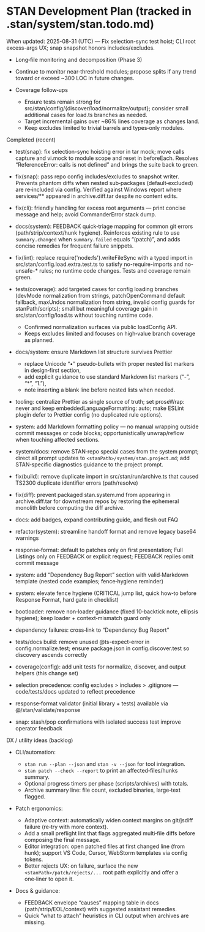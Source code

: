 # STAN Development Plan (tracked in .stan/system/stan.todo.md)

When updated: 2025-08-31 (UTC) — Fix selection-sync test hoist; CLI root excess-args UX; snap snapshot honors includes/excludes.

<!-- validator moved to Completed (initial library). Integration into composition remains a separate track and will be planned when the composition layer is introduced in-repo. -->

- Long‑file monitoring and decomposition (Phase 3)

- Continue to monitor near‑threshold modules; propose splits if any trend toward or exceed ~300 LOC in future changes.

- Coverage follow‑ups
  - Ensure tests remain strong for src/stan/config/{discover/load/normalize/output}; consider small additional cases for load.ts branches as needed.
  - Target incremental gains over ~86% lines coverage as changes land.
  - Keep excludes limited to trivial barrels and types‑only modules.

Completed (recent)

- test(snap): fix selection-sync hoisting error in tar mock; move calls capture and vi.mock to module scope and reset in beforeEach. Resolves “ReferenceError: calls is not defined” and brings the suite back to green.
- fix(snap): pass repo config includes/excludes to snapshot writer. Prevents phantom diffs when nested sub‑packages (default‑excluded) are re‑included via config. Verified against Windows report where services/\*\* appeared in archive.diff.tar despite no content edits.
- fix(cli): friendly handling for excess root arguments — print concise message and help; avoid CommanderError stack dump.
- docs(system): FEEDBACK quick‑triage mapping for common git errors (path/strip/context/hunk hygiene). Reinforces existing rule to use `summary.changed` when `summary.failed` equals “(patch)”, and adds concise remedies for frequent failure snippets.

- fix(lint): replace require('node:fs').writeFileSync with a typed import in src/stan/config.load.extra.test.ts to satisfy no-require-imports and no-unsafe-\* rules; no runtime code changes. Tests and coverage remain green.
- tests(coverage): add targeted cases for config loading branches (devMode normalization from strings, patchOpenCommand default fallback, maxUndos normalization from string, invalid config guards for stanPath/scripts); small but meaningful coverage gain in src/stan/config/load.ts without touching runtime code.
  - Confirmed normalization surfaces via public loadConfig API.
  - Keeps excludes limited and focuses on high‑value branch coverage as planned.

- docs/system: ensure Markdown list structure survives Prettier
  - replace Unicode “•” pseudo‑bullets with proper nested list markers in design‑first section,
  - add explicit guidance to use standard Markdown list markers (“-”, “\*”, “1.”),
  - note inserting a blank line before nested lists when needed.

- tooling: centralize Prettier as single source of truth; set proseWrap: never and keep embeddedLanguageFormatting: auto; make ESLint plugin defer to Prettier config (no duplicated rule options).
- system: add Markdown formatting policy — no manual wrapping outside commit messages or code blocks; opportunistically unwrap/reflow when touching affected sections.

- system/docs: remove STAN‑repo special cases from the system prompt; direct all prompt updates to `<stanPath>/system/stan.project.md`; add STAN‑specific diagnostics guidance to the project prompt.
- fix(build): remove duplicate import in src/stan/run/archive.ts that caused TS2300 duplicate identifier errors (path/resolve)
- fix(diff): prevent packaged stan.system.md from appearing in archive.diff.tar for downstream repos by restoring the ephemeral monolith before computing the diff archive.
- docs: add badges, expand contributing guide, and flesh out FAQ
- refactor(system): streamline handoff format and remove legacy base64 warnings
- response‑format: default to patches only on first presentation; Full Listings only on FEEDBACK or explicit request; FEEDBACK replies omit commit message
- system: add “Dependency Bug Report” section with valid‑Markdown template (nested code examples; fence‑hygiene reminder)
- system: elevate fence hygiene (CRITICAL jump list, quick how‑to before Response Format, hard gate in checklist)
- bootloader: remove non‑loader guidance (fixed 10‑backtick note, ellipsis hygiene); keep loader + context‑mismatch guard only
- dependency failures: cross‑link to “Dependency Bug Report”
- tests/docs build: remove unused @ts-expect-error in config.normalize.test; ensure package.json in config.discover.test so discovery ascends correctly
- coverage(config): add unit tests for normalize, discover, and output helpers (this change set)
- selection precedence: config excludes > includes > .gitignore — code/tests/docs updated to reflect precedence
- response‑format validator (initial library + tests) available via @/stan/validate/response
- snap: stash/pop confirmations with isolated success test improve operator feedback

DX / utility ideas (backlog)

- CLI/automation:
  - `stan run --plan --json` and `stan -v --json` for tool integration.
  - `stan patch --check --report` to print an affected‑files/hunks summary.
  - Optional progress timers per phase (scripts/archives) with totals.
  - Archive summary line: file count, excluded binaries, large‑text flagged.

- Patch ergonomics:
  - Adaptive context: automatically widen context margins on git/jsdiff failure (re‑try with more context).
  - Add a small preflight lint that flags aggregated multi‑file diffs before composing the final message.
  - Editor integration: open patched files at first changed line (from hunk); support VS Code, Cursor, WebStorm templates via config tokens.
  - Better rejects UX: on failure, surface the new `<stanPath>/patch/rejects/...` root path explicitly and offer a one‑liner to open it.

- Docs & guidance:
  - FEEDBACK envelope “causes” mapping table in docs (path/strip/EOL/context) with suggested assistant remedies.
  - Quick “what to attach” heuristics in CLI output when archives are missing.
